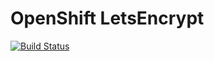 # OpenShift LetsEncrypt

[![Build Status](https://travis-ci.org/ausnimbus/openshift-letsencrypt.svg?branch=master)](https://travis-ci.org/ausnimbus/openshift-letsencrypt)
